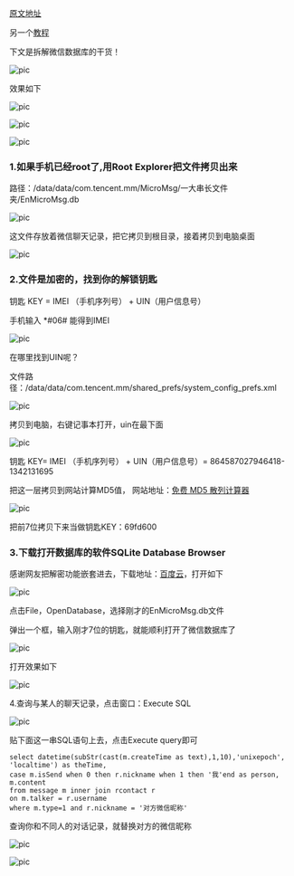 [原文地址](https://www.zhihu.com/question/19924224)

另一个[教程](README.MD)

下文是拆解微信数据库的干货！

![pic](./images/11.png)

效果如下

![pic](./images/12.png)

![pic](./images/13.png)

![pic](./images/14.png)


### 1.如果手机已经root了,用Root Explorer把文件拷贝出来

路径：/data/data/com.tencent.mm/MicroMsg/一大串长文件夹/EnMicroMsg.db

![pic](./images/15.png)

这文件存放着微信聊天记录，把它拷贝到根目录，接着拷贝到电脑桌面

![pic](./images/16.png)

### 2.文件是加密的，找到你的解锁钥匙

钥匙 KEY = IMEI （手机序列号） + UIN（用户信息号）

手机输入 *#06# 能得到IMEI

![pic](./images/17.png)

在哪里找到UIN呢？

文件路径：/data/data/com.tencent.mm/shared_prefs/system_config_prefs.xml

![pic](./images/18.png)

拷贝到电脑，右键记事本打开，uin在最下面

![pic](./images/19.png)

钥匙 KEY= IMEI （手机序列号） + UIN（用户信息号）= 864587027946418-1342131695 

把这一层拷贝到网站计算MD5值， 网站地址：[免费 MD5 散列计算器](https://link.zhihu.com/?target=http%3A//md5calculator.chromefans.org/%3Flangid%3Dzh-cn)

![pic](./images/20.png)

把前7位拷贝下来当做钥匙KEY：69fd600

### 3.下载打开数据库的软件SQLite Database Browser

感谢网友把解密功能嵌套进去，下载地址：[百度云](https://link.zhihu.com/?target=http%3A//pan.baidu.com/s/1dDBa4FZ)，打开如下

![pic](./images/21.png)

点击File，OpenDatabase，选择刚才的EnMicroMsg.db文件


弹出一个框，输入刚才7位的钥匙，就能顺利打开了微信数据库了

![pic](./images/22.png)

打开效果如下


![pic](./images/23.png)

4.查询与某人的聊天记录，点击窗口：Execute SQL


![pic](./images/24.png)


贴下面这一串SQL语句上去，点击Execute query即可

	select datetime(subStr(cast(m.createTime as text),1,10),'unixepoch', 'localtime') as theTime,
	case m.isSend when 0 then r.nickname when 1 then '我'end as person,
	m.content 
	from message m inner join rcontact r 
	on m.talker = r.username 
	where m.type=1 and r.nickname = '对方微信昵称'

查询你和不同人的对话记录，就替换对方的微信昵称


![pic](./images/25.png)


![pic](./images/26.png)


